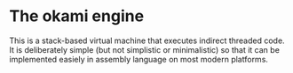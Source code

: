 # The okami engine

This is a stack-based virtual machine that executes indirect threaded code.
It is deliberately simple (but not simplistic or minimalistic) so that it can be implemented easiely in assembly language on most modern platforms.

